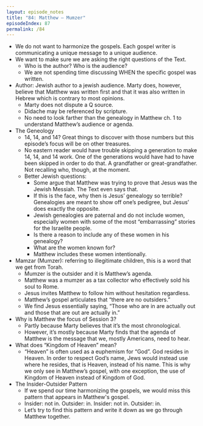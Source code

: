 ```yaml
---
layout: episode_notes
title: "84: Matthew — Mumzer"
episodeIndex: 87
permalink: /84
---
```


- We do not want to harmonize the gospels. Each gospel writer is communicating a unique message to a unique audience.
- We want to make sure we are asking the right questions of the Text.
  - Who is the author? Who is the audience?
  - We are not spending time discussing WHEN the specific gospel was written.
- Author: Jewish author to a jewish audience. Marty does, however, believe that Matthew was written first and that it was also written in Hebrew which is contrary to most opinions.
  - Marty does not dispute a Q source.
  - Didache may be referenced by scripture.
  - No need to look farther than the genealogy in Matthew ch. 1 to understand Matthew’s audience or agenda.
- The Geneology
  - 14, 14, and 14? Great things to discover with those numbers but this episode’s focus will be on other treasures.
  - No eastern reader would have trouble skipping a generation to make 14, 14, and 14 work. One of the generations would have had to have been skipped in order to do that. A grandfather or great-grandfather. Not recalling who, though, at the moment.
  - Better Jewish questions:
    - Some argue that Matthew was trying to prove that Jesus was the Jewish Messiah. The Text even says that.
    - If this is the face, why then is Jesus’ genealogy so terrible? Genealogies are meant to show off one’s pedigree, but Jesus’ does exactly the opposite. 
    - Jewish genealogies are paternal and do not include women, especially women with some of the most “embarrassing” stories for the Israelite people.
    - Is there a reason to include any of these women in his genealogy?
    - What are the women known for?
    - Matthew includes these women intentionally.
- Mamzar (Mumzer): referring to illegitimate children, this is a word that we get from Torah.
  - Mumzer is the outsider and it is Matthew’s agenda.
  - Matthew was a mumzer as a tax collector who effectively sold his soul to Rome.
  - Jesus invites Matthew to follow him without hesitation regardless.
  - Matthew’s gospel articulates that “there are no outsiders.”
  - We find Jesus essentially saying, “Those who are in are actually out and those that are out are actually in.”
- Why is Matthew the focus of Session 3?
  - Partly because Marty believes that it’s the most chronological.
  - However, it’s mostly because Marty finds that the agenda of Matthew is the message that we, mostly Americans, need to hear.
- What does “Kingdom of Heaven” mean?
  - “Heaven” is often used as a euphemism for “God”. God resides in Heaven. In order to respect God’s name, Jews would instead use where he resides, that is Heaven, instead of his name. This is why we only see in Matthew’s gospel, with one exception, the use of Kingdom of Heaven instead of Kingdom of God.
- The Insider-Outsider Pattern
  - If we spend our time harmonizing the gospels, we would miss this pattern that appears in Matthew's gospel.
  - Insider: not in. Outsider: in. Insider: not in. Outsider: in.
  - Let’s try to find this pattern and write it down as we go through Matthew together.
